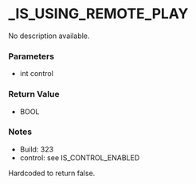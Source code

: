# _IS_USING_REMOTE_PLAY

No description available.

### Parameters
* int control

### Return Value
* BOOL

### Notes
* Build: 323
* control: see IS_CONTROL_ENABLED

Hardcoded to return false.

